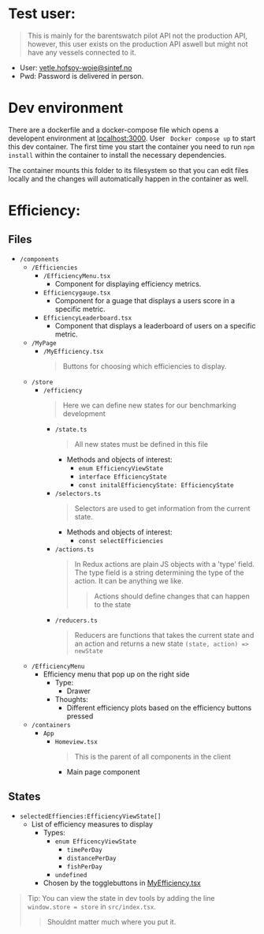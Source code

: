 # Test user:
> This is mainly for the barentswatch pilot API not the production API, however, this user exists on  the production API aswell but might not have any vessels connected to it.

- User: vetle.hofsoy-woie@sintef.no
- Pwd: Password is delivered in person.

# Dev environment
There are a dockerfile and a docker-compose file which opens a developent environment at [localhost:3000](http://localhost:3000). User ``` Docker compose up``` to start this dev container. The first time you start the container you need to run ```npm install``` within the container to install the necessary dependencies.

The container mounts this folder to its filesystem so that you can edit files locally and the changes will automatically happen in the container as well.
# Efficiency:
## Files
- ```/components```
  - ```/Efficiencies```
    - ```/EfficiencyMenu.tsx```
      - Component for displaying efficiency metrics.
    - ```Efficiencygauge.tsx```
      - Component for a guage that displays a users score in a specific metric.
    - ```EfficiencyLeaderboard.tsx```
      - Component that displays a leaderboard of users on a specific metric.
  - ```/MyPage```
    - ```/MyEfficiency.tsx```
      > Buttons for choosing which efficiencies to display.
  - ```/store```
    - ```/efficiency```
        > Here we can define new states for our benchmarking development
      - ```/state.ts```
        > All new states must be defined in this file
        - Methods and objects of interest:
          - ```enum EfficiencyViewState```
          - ```interface EfficiencyState```
          - ```const initalEfficiencyState: EfficiencyState```
      - ```/selectors.ts```
        > Selectors are used to get information from the current state.
        - Methods and objects of interest:
          - ```const selectEfficiencies```
      - ```/actions.ts```
        > In Redux actions are plain JS objects with a 'type' field.  The type field is a string determining the type of the action. It can be anything we like.
        >>Actions should define changes that can happen to the state
      - ```/reducers.ts```
        > Reducers are functions that takes the current state and an action and returns a new state ```(state, action) => newState```
  - ```/EfficiencyMenu```
    - Efficiency menu that pop up on the right side
      - Type:
        - Drawer
      - Thoughts:
        - Different efficiency plots based on the efficiency buttons pressed
  - ```/containers```
    - ```App```
      - ```Homeview.tsx```
        > This is the parent of all components in the client
        - Main page component

## States
- ```selectedEffiencies:EfficiencyViewState[]```
  - List of efficiency measures to display
      - Types:
        - ```enum EfficencyViewState```
          - ```timePerDay```
          - ```distancePerDay```
          - ```fishPerDay```
        - ```undefined```
    - Chosen by the togglebuttons in [MyEfficiency.tsx](./fhf-datafangst-client/src/components/MyPage/MyEfficiency.tsx)

> Tip: You can view the state in dev tools by adding the line ```window.store = store``` in ```src/index.tsx```. 
>> Shouldnt matter much where you put it.